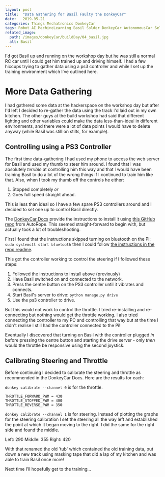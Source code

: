```yaml
---
layout: post
title:  "Data Gathering for Basil Faulty the DonkeyCar"
date:   2019-05-21
categories: Things Mechatronics DonkeyCar
tags: Robot AI MachineLearning Basil Solder DonkeyCar AutonomousCar Self-Driving-Car
related_image: 
  path: /images/donkeyCar/buildDay/04_basil.jpg
  alt: Basil
---
```


I'd got Basil up and running on the workshop day but he was still a normal RC car until I could get him trained up and driving himself. I had a few hiccups trying to gather data using a ps3 controller and while I set up the training environment which I've outlined here.

<!--more-->

# More Data Gathering

I had gathered some data at the hackerspace on the workshop day but after I'd left I decided to re-gather the data using the track I'd laid out in my own kitchen. The other guys at the build workshop had said that different lighting and other variables could make the data less-than-ideal in different environments, and there were a lot of data points I would have to delete anyway (while Basil was still on stilts, for example).

## Controlling using a PS3 Controller

The first time data-gathering I had used my phone to access the web server for Basil and used my thumb to steer him around. I found that I was absolutely _terrible_ at controlling him this way and that I would have been training Basil to do a lot of the wrong things if I continued to train him like that. Also, when I took my thumb off the controls he either:

1. Stopped completely _or_
1. Goes full speed straight ahead.

This is less than ideal so I have a few spare PS3 controllers around and I decided to set one up to control Basil directly.

The [DonkeyCar Docs][donkeycar ps3] provide the instructions to install it using [this GitHub repo][ps3_link] from AutoRope. This seemed straight-forward to begin with, but actually took a lot of troubleshooting. 

First I found that the instructions skipped turning on bluetooth on the Pi: `sudo systemctl start bluetooth` then I could follow [the instructions in the repo readme][ps3_link].

This got the controller working to control the steering if I followed these steps:
1. Followed the instructions to install above (previously)
1. Have Basil switched on and connected to the network.
1. Press the centre button on the PS3 controller until it vibrates and connects.
1. Start Basil's server to drive: `python manage.py drive`
1. Use the ps3 controller to drive.

But this would not work to control the throttle. I tried re-installing and re-connecting but nothing would get the throttle working. I also tried connecting the controller to my PC and controlling that way but at the time I didn't realise I still had the controller connected to the Pi!

Eventually I discovered that turning on Basil with the controller plugged _in_ before pressing the centre button and starting the drive server - only _then_ would the throttle be responsive using the second joystick.

## Calibrating Steering and Throttle

Before continuing I decided to calibrate the steering and throttle as recommended in the DonkeyCar Docs. Here are the results for each:

`donkey calibrate --channel 0` is for the throttle.
```
THROTTLE_FORWARD_PWM = 430
THROTTLE_STOPPED_PWM = 400
THROTTLE_REVERSE_PWM = 350
```

`donkey calibrate --channel 1` is for steering. Instead of plotting the graphs for the steering calibration I set the steering all the way left and established the point at which it began moving to the right. I did the same for the right side and found the middle.

Left: 290
Middle: 355
Right: 420


With that renamed the old 'tub' which contained the old training data, put down a new track using masking tape that did a lap of my kitchen and was able to train Basil once more!

Next time I'll hopefully get to the training...

[donkeycar ps3]: http://docs.donkeycar.com/parts/controllers/#bluetooth-joystics
[donkeycar docs]: http://docs.donkeycar.com/
[ohmc instructions]: http://www.openhardwareconf.org/wiki/OHMC2019_Software_instructions
[ps3_link]: https://github.com/autorope/donkeypart_ps3_controller